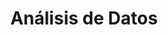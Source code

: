 ---
title: "Análisis de Datos"
description: "Dashboards, visualizaciones y reportes automatizados."
price: 400
maintenance: 50
image: "/img/ben-kolde-bs2Ba7t69mM-unsplash.jpg"
characteristics: "Visualizaciones avanzadas, reportes detallados."
tags: ["datos", "analisis", "dashboard"]
serviceType: "data_analysis"
complexityLevel: "medium"
created: 2025-01-08T04:05:43.071Z
updated: 2025-01-08T04:05:43.071Z
active: false
---